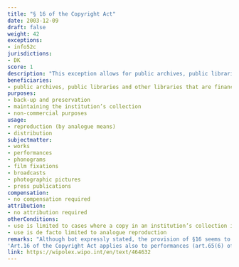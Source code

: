 ```yaml
---
title: "§ 16 of the Copyright Act"
date: 2003-12-09
draft: false
weight: 42
exceptions:
- info52c
jurisdictions:
- DK
score: 1
description: "This exception allows for public archives, public libraries and other libraries that are financed in whole or in part by the public authorities, as well as State-run museums and museums that have been approved in accordance with the Museums Act, to make copies for the purpose of back-up and preservation. Also if a copy in an institution’s collection is incomplete or missing, the institution may make copies of the missing parts or the whole work, unless the work can be acquired through general trade or from the publisher. Beneficiaries can use and distribute said copies in their activities if this is not done for commercial purposes." 
beneficiaries:
- public archives, public libraries and other libraries that are financed in whole or in part by the public authorities, as well as State-run museums and museums that have been approved in accordance with the Museums Act
purposes: 
- back-up and preservation
- maintaining the institution’s collection 
- non-commercial purposes
usage:
- reproduction (by analogue means)
- distribution
subjectmatter:
- works
- performances
- phonograms
- film fixations
- broadcasts
- photographic pictures
- press publications
compensation:
- no compensation required
attribution: 
- no attribution required
otherConditions: 
- use is limited to cases where a copy in an institution’s collection is incomplete or missing, unless the work can be acquired through general trade or from the publisher
- use is de facto limited to analogue reproduction
remarks: "Although bot expressly stated, the provision of §16 seems to cover analogue reproduction only, since some instances of digital reproduction are subject to collective licensing as per §16b, according to which 'Public libraries and other libraries financed in whole or in part by the public authorities may upon request in digital form reproduce articles from newspapers, magazines and composite works, brief excerpts of books and other published literary works, as well as illustrations and music reproduced in connection with the text, provided the requirements regarding the extended collective license according to section 50 have been met.
'Art.16 of the Copyright Act applies also to performances (art.65(6) of the CA); sound recordings (art.66(2) of the CA); film fixations (art.67(2) of the CA), broadcasts (§ 69(3) of the CA), photographic pictures (§70 (3) of the CA) and press publications (§ 69a(5) of the CA - added with the ammendment of 3 June 2021)."
link: https://wipolex.wipo.int/en/text/464632
---
```

